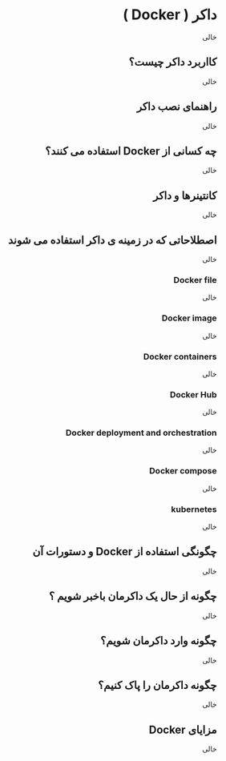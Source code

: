 <div dir = 'rtl'>

# داکر ( Docker )
خالی
## کااربرد داکر چیست؟
خالی
## راهنمای نصب داکر
خالی
## چه کسانی از Docker استفاده می کنند؟
خالی
## کانتینرها و داکر
خالی
## اصطلاحاتی که در زمینه ی داکر استفاده می شوند
خالی
### Docker file
خالی
### Docker image
خالی
### Docker containers
خالی
### Docker Hub
خالی
### Docker deployment and orchestration
خالی
### Docker compose
خالی
### kubernetes
خالی
## چگونگی استفاده از Docker و دستورات آن
خالی
## چگونه از حال یک داکرمان باخبر شویم ؟
خالی
## چگونه وارد داکرمان شویم؟
خالی
## چگونه داکرمان را پاک کنیم؟
خالی
## مزایای Docker
خالی

</div>
